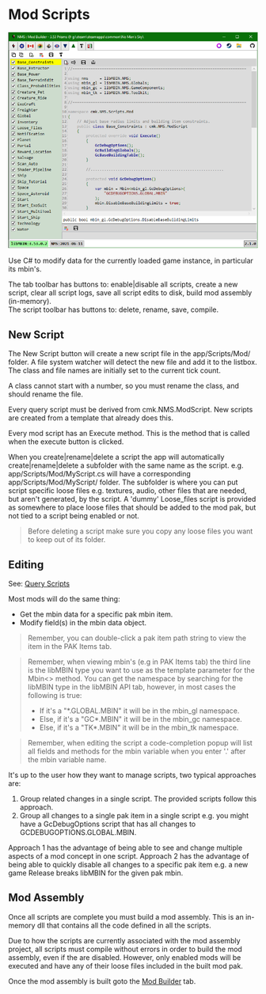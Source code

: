 # Mod Scripts
![](Tab_ModScripts.png)

Use C# to modify data for the currently loaded game instance, in particular its mbin's.

The tab toolbar has buttons to: enable|disable all scripts, create a new script, clear all script logs, save all script edits to disk, build mod assembly (in-memory).</br>
The script toolbar has buttons to: delete, rename, save, compile.

## New Script

The New Script button will create a new script file in the app/Scripts/Mod/ folder.
A file system watcher will detect the new file and add it to the listbox.
The class and file names are initially set to the current tick count.

A class cannot start with a number, so you must rename the class, and should rename the file.

Every query script must be derived from cmk.NMS.ModScript.
New scripts are created from a template that already does this.

Every mod script has an Execute method.
This is the method that is called when the execute button is clicked.

When you create|rename|delete a script the app will automatically create|rename|delete a subfolder with the same name as the script.
e.g. app/Scripts/Mod/MyScript.cs will have a corresponding app/Scripts/Mod/MyScript/ folder.
The subfolder is where you can put script specific loose files e.g. textures, audio, other files that are needed, but aren't generated, by the script.
A 'dummy' Loose_files script is provided as somewhere to place loose files that should be added to the mod pak, but not tied to a script being enabled or not.

> Before deleting a script make sure you copy any loose files you want to keep out of its folder.

## Editing

See: [Query Scripts](Tab_QueryScripts.md)

Most mods will do the same thing:
- Get the mbin data for a specific pak mbin item.
- Modify field(s) in the mbin data object.

> Remember, you can double-click a pak item path string to view the item in the PAK Items tab.

> Remember, when viewing mbin's (e.g in PAK Items tab) the third line is the libMBIN type you want to use as the template parameter for the Mbin<> method.
> You can get the namespace by searching for the libMBIN type in the libMBIN API tab, however, in most cases the following is true:
> - If it's a "*.GLOBAL.MBIN" it will be in the mbin_gl namespace.
> - Else, if it's a "GC*.MBIN" it will be in the mbin_gc namespace.
> - Else, if it's a "TK*.MBIN" it will be in the mbin_tk namespace.

> Remember, when editing the script a code-completion popup will list all fields and methods for the mbin variable when you enter '.' after the mbin variable name.

It's up to the user how they want to manage scripts, two typical approaches are:
  1.  Group related changes in a single script.  The provided scripts follow this approach.
  2.  Group all changes to a single pak item in a single script
      e.g. you might have a GcDebugOptions script that has all changes to GCDEBUGOPTIONS.GLOBAL.MBIN.

Approach 1 has the advantage of being able to see and change multiple aspects of a mod concept in one script.
Approach 2 has the advantage of being able to quickly disable all changes to a specific pak item
e.g. a new game Release breaks libMBIN for the given pak mbin.

## Mod Assembly

Once all scripts are complete you must build a mod assembly.
This is an in-memory dll that contains all the code defined in all the scripts.

Due to how the scripts are currently associated with the mod assembly project, all scripts must compile without errors in order to build the mod assembly, even if the are disabled.
However, only enabled mods will be executed and have any of their loose files included in the built mod pak.

Once the mod assembly is built goto the [Mod Builder](Tab_ModBuilder.md) tab.

</br>
